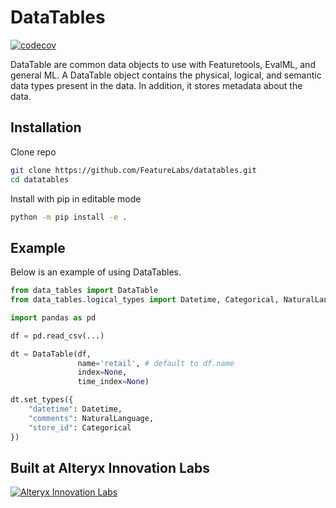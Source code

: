 # DataTables

[![codecov](https://codecov.io/gh/FeatureLabs/datatables/branch/main/graph/badge.svg?token=KJCKMREBDP)](https://codecov.io/gh/FeatureLabs/datatables)

DataTable are common data objects to use with Featuretools, EvalML, and general ML. A DataTable object contains the physical, logical, and semantic data types present in the data. In addition, it stores metadata about the data.

## Installation

Clone repo

```bash
git clone https://github.com/FeatureLabs/datatables.git
cd datatables
```

Install with pip in editable mode

```bash
python -m pip install -e .
```

## Example

Below is an example of using DataTables.

```python
from data_tables import DataTable
from data_tables.logical_types import Datetime, Categorical, NaturalLanguage

import pandas as pd

df = pd.read_csv(...)

dt = DataTable(df,
               name='retail', # default to df.name
               index=None,
               time_index=None)

dt.set_types({
    "datetime": Datetime,
    "comments": NaturalLanguage,
    "store_id": Categorical
})
```

## Built at Alteryx Innovation Labs

<a href="https://www.alteryx.com/innovation-labs">
    <img src="https://evalml-web-images.s3.amazonaws.com/alteryx_innovation_labs.png" alt="Alteryx Innovation Labs" />
</a>
